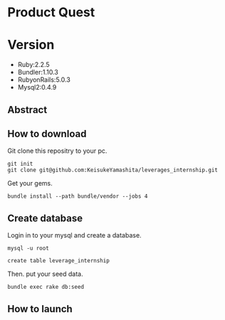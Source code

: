 # Product Quest

# Version

- Ruby:2.2.5
- Bundler:1.10.3
- RubyonRails:5.0.3
- Mysql2:0.4.9


## Abstract

## How to download

Git clone this repositry to your pc.

```
git init
git clone git@github.com:KeisukeYamashita/leverages_internship.git
```

Get your gems.

```
bundle install --path bundle/vendor --jobs 4
```

## Create database 

Login in to your mysql and create a database.

```
mysql -u root

create table leverage_internship
```

Then. put your seed data.

```
bundle exec rake db:seed
```

## How to launch
